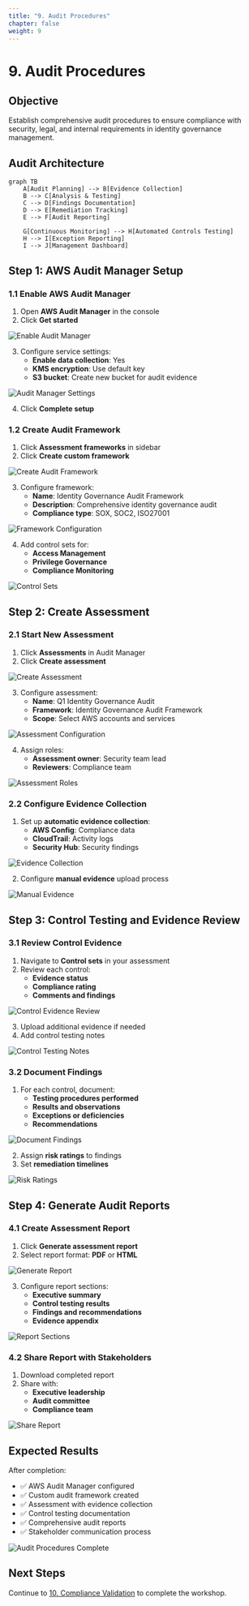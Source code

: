 ```yaml
---
title: "9. Audit Procedures"
chapter: false
weight: 9
---
```


# 9. Audit Procedures

## Objective

Establish comprehensive audit procedures to ensure compliance with security, legal, and internal requirements in identity governance management.

## Audit Architecture

```mermaid
graph TB
    A[Audit Planning] --> B[Evidence Collection]
    B --> C[Analysis & Testing]
    C --> D[Findings Documentation]
    D --> E[Remediation Tracking]
    E --> F[Audit Reporting]
    
    G[Continuous Monitoring] --> H[Automated Controls Testing]
    H --> I[Exception Reporting]
    I --> J[Management Dashboard]
```

## Step 1: AWS Audit Manager Setup

### 1.1 Enable AWS Audit Manager

1. Open **AWS Audit Manager** in the console
2. Click **Get started**

![Enable Audit Manager](/images/9/enable-audit-manager.png?featherlight=false&width=90pc)

3. Configure service settings:
   - **Enable data collection**: Yes
   - **KMS encryption**: Use default key
   - **S3 bucket**: Create new bucket for audit evidence

![Audit Manager Settings](/images/9/audit-manager-settings.png?featherlight=false&width=90pc)

4. Click **Complete setup**

### 1.2 Create Audit Framework

1. Click **Assessment frameworks** in sidebar
2. Click **Create custom framework**

![Create Audit Framework](/images/9/create-audit-framework.png?featherlight=false&width=90pc)

3. Configure framework:
   - **Name**: Identity Governance Audit Framework
   - **Description**: Comprehensive identity governance audit
   - **Compliance type**: SOX, SOC2, ISO27001

![Framework Configuration](/images/9/framework-configuration.png?featherlight=false&width=90pc)

4. Add control sets for:
   - **Access Management**
   - **Privilege Governance**
   - **Compliance Monitoring**

![Control Sets](/images/9/control-sets.png?featherlight=false&width=90pc)

## Step 2: Create Assessment

### 2.1 Start New Assessment

1. Click **Assessments** in Audit Manager
2. Click **Create assessment**

![Create Assessment](/images/9/create-assessment.png?featherlight=false&width=90pc)

3. Configure assessment:
   - **Name**: Q1 Identity Governance Audit
   - **Framework**: Identity Governance Audit Framework
   - **Scope**: Select AWS accounts and services

![Assessment Configuration](/images/9/assessment-configuration.png?featherlight=false&width=90pc)

4. Assign roles:
   - **Assessment owner**: Security team lead
   - **Reviewers**: Compliance team

![Assessment Roles](/images/9/assessment-roles.png?featherlight=false&width=90pc)

### 2.2 Configure Evidence Collection

1. Set up **automatic evidence collection**:
   - **AWS Config**: Compliance data
   - **CloudTrail**: Activity logs
   - **Security Hub**: Security findings

![Evidence Collection](/images/9/evidence-collection.png?featherlight=false&width=90pc)

2. Configure **manual evidence** upload process

![Manual Evidence](/images/9/manual-evidence.png?featherlight=false&width=90pc)

## Step 3: Control Testing and Evidence Review

### 3.1 Review Control Evidence

1. Navigate to **Control sets** in your assessment
2. Review each control:
   - **Evidence status**
   - **Compliance rating**
   - **Comments and findings**

![Control Evidence Review](/images/9/control-evidence-review.png?featherlight=false&width=90pc)

3. Upload additional evidence if needed
4. Add control testing notes

![Control Testing Notes](/images/9/control-testing-notes.png?featherlight=false&width=90pc)

### 3.2 Document Findings

1. For each control, document:
   - **Testing procedures performed**
   - **Results and observations**
   - **Exceptions or deficiencies**
   - **Recommendations**

![Document Findings](/images/9/document-findings.png?featherlight=false&width=90pc)

2. Assign **risk ratings** to findings
3. Set **remediation timelines**

![Risk Ratings](/images/9/risk-ratings.png?featherlight=false&width=90pc)

## Step 4: Generate Audit Reports

### 4.1 Create Assessment Report

1. Click **Generate assessment report**
2. Select report format: **PDF** or **HTML**

![Generate Report](/images/9/generate-report.png?featherlight=false&width=90pc)

3. Configure report sections:
   - **Executive summary**
   - **Control testing results**
   - **Findings and recommendations**
   - **Evidence appendix**

![Report Sections](/images/9/report-sections.png?featherlight=false&width=90pc)

### 4.2 Share Report with Stakeholders

1. Download completed report
2. Share with:
   - **Executive leadership**
   - **Audit committee**
   - **Compliance team**

![Share Report](/images/9/share-report.png?featherlight=false&width=90pc)

## Expected Results

After completion:

- ✅ AWS Audit Manager configured
- ✅ Custom audit framework created
- ✅ Assessment with evidence collection
- ✅ Control testing documentation
- ✅ Comprehensive audit reports
- ✅ Stakeholder communication process

![Audit Procedures Complete](/images/9/audit-procedures-complete.png?featherlight=false&width=90pc)

## Next Steps

Continue to [10. Compliance Validation](../10-xac-thuc-tuan-thu) to complete the workshop.
